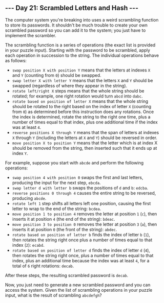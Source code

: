 ## --- Day 21: Scrambled Letters and Hash ---

The computer system you're breaking into uses a weird scrambling function to store its passwords. It shouldn't be much trouble to create your own scrambled password so you can add it to the system; you just have to implement the scrambler.

The scrambling function is a series of operations (the exact list is provided in your puzzle input). Starting with the password to be scrambled, apply each operation in succession to the string. The individual operations behave as follows:

 - `swap position X with position Y` means that the letters at indexes `X` and `Y` (counting from `0`) should be swapped.
 - `swap letter X with letter Y` means that the letters `X` and `Y` should be swapped (regardless of where they appear in the string).
 - `rotate left/right X` steps means that the whole string should be rotated; for example, one right rotation would turn `abcd` into `dabc`.
 - `rotate based on position of letter X` means that the whole string should be rotated to the right based on the index of letter `X` (counting from `0`) as determined before this instruction does any rotations. Once the index is determined, rotate the string to the right one time, plus a number of times equal to that index, plus one additional time if the index was at least `4`.
 - `reverse positions X through Y` means that the span of letters at indexes `X` through `Y` (including the letters at `X` and `Y`) should be reversed in order.
 - `move position X to position Y` means that the letter which is at index X should be removed from the string, then inserted such that it ends up at index `Y`.

For example, suppose you start with `abcde` and perform the following operations:

 - `swap position 4 with position 0` swaps the first and last letters, producing the input for the next step, `ebcda`.
 - `swap letter d with letter b` swaps the positions of `d` and `b`: `edcba`.
 - `reverse positions 0 through 4` causes the entire string to be reversed, producing `abcde`.
 - `rotate left 1` step shifts all letters left one position, causing the first letter to wrap to the end of the string: `bcdea`.
 - `move position 1 to position 4` removes the letter at position `1` (`c`), then inserts it at position `4` (the end of the string): `bdeac`.
 - `move position 3 to position 0` removes the letter at position `3` (`a`), then inserts it at position `0` (the front of the string): `abdec`.
 - `rotate based on position of letter b` finds the index of letter `b` (`1`), then rotates the string right once plus a number of times equal to that index (`2`): `ecabd`.
 - `rotate based on position of letter d` finds the index of letter `d` (`4`), then rotates the string right once, plus a number of times equal to that index, plus an additional time because the index was at least `4`, for a total of `6` right rotations: `decab`.

After these steps, the resulting scrambled password is `decab`.

Now, you just need to generate a new scrambled password and you can access the system. Given the list of scrambling operations in your puzzle input, what is the result of scrambling `abcdefgh`?
